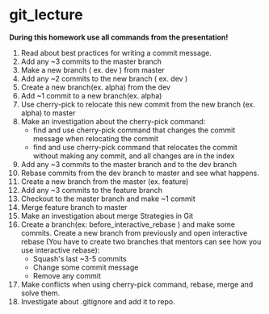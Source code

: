 # git_lecture

__During this homework use all commands from the presentation!__


1. Read about best practices for writing a commit message.
2. Add any ~3 commits to the master branch
3. Make a new branch ( ex. dev )  from master
4. Add any ~2 commits to the new branch ( ex. dev )
5. Create a new branch(ex. alpha)  from the dev
6. Add ~1 commit  to  a new branch(ex. alpha)
7. Use cherry-pick to relocate this new commit from the new branch (ex. alpha) to master 
8. Make an investigation about the cherry-pick command:
    * find and use cherry-pick command that changes the commit message when relocating the commit 
    * find and use cherry-pick command that relocates the commit without making any commit, and all changes are in the index
9. Add any ~3 commits to the master branch and to the dev branch 
10. Rebase commits from the dev branch to master and see what happens.
11. Create a new branch from the master (ex. feature) 
12. Add any ~3 commits to the feature branch
13. Checkout to the master branch and make ~1 commit 
14. Merge feature branch to master
15. Make an investigation about merge Strategies in Git
16. Create a branch(ex: before_interactive_rebase ) and make some commits. Create a new branch from previously and open interactive rebase (You have to create two branches that mentors can see how you use interactive rebase):
    * Squash's last ~3-5 commits
    * Change some commit message
    * Remove any commit
17. Make conflicts when using cherry-pick command, rebase, merge and solve them.
18. Investigate about .gitignore and add it to repo.


